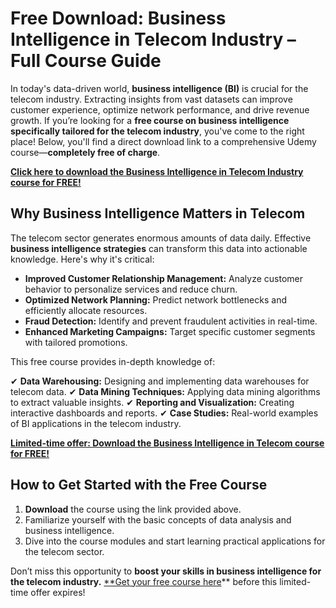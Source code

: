 # Free Download: Business Intelligence in Telecom Industry – Full Course Guide

In today's data-driven world, **business intelligence (BI)** is crucial for the telecom industry. Extracting insights from vast datasets can improve customer experience, optimize network performance, and drive revenue growth. If you’re looking for a **free course on business intelligence specifically tailored for the telecom industry**, you've come to the right place! Below, you'll find a direct download link to a comprehensive Udemy course—**completely free of charge**.

[**Click here to download the Business Intelligence in Telecom Industry course for FREE!**](https://udemywork.com/business-intelligence-in-telecom-industry)

## Why Business Intelligence Matters in Telecom

The telecom sector generates enormous amounts of data daily. Effective **business intelligence strategies** can transform this data into actionable knowledge. Here's why it's critical:

*   **Improved Customer Relationship Management:** Analyze customer behavior to personalize services and reduce churn.
*   **Optimized Network Planning:** Predict network bottlenecks and efficiently allocate resources.
*   **Fraud Detection:** Identify and prevent fraudulent activities in real-time.
*   **Enhanced Marketing Campaigns:** Target specific customer segments with tailored promotions.

This free course provides in-depth knowledge of:

✔ **Data Warehousing:** Designing and implementing data warehouses for telecom data.
✔ **Data Mining Techniques:** Applying data mining algorithms to extract valuable insights.
✔ **Reporting and Visualization:** Creating interactive dashboards and reports.
✔ **Case Studies:** Real-world examples of BI applications in the telecom industry.

[**Limited-time offer: Download the Business Intelligence in Telecom course for FREE!**](https://udemywork.com/business-intelligence-in-telecom-industry)

## How to Get Started with the Free Course

1.  **Download** the course using the link provided above.
2.  Familiarize yourself with the basic concepts of data analysis and business intelligence.
3.  Dive into the course modules and start learning practical applications for the telecom sector.

Don’t miss this opportunity to **boost your skills in business intelligence for the telecom industry.** [**Get your free course here](https://udemywork.com/business-intelligence-in-telecom-industry)** before this limited-time offer expires!
